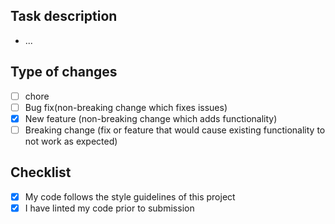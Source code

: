 ## Task description

 - ...

## Type of changes

- [ ] chore
- [ ] Bug fix(non-breaking change which fixes issues)
- [x] New feature (non-breaking change which adds functionality)
- [ ] Breaking change (fix or feature that would cause existing functionality to not work as expected)

## Checklist

- [x] My code follows the style guidelines of this project
- [x] I have linted my code prior to submission
